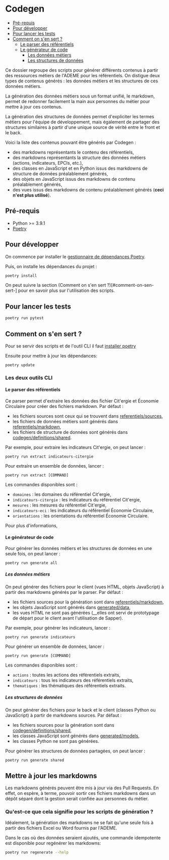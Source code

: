 # Codegen

- [Pré-requis](#pré-requis)
- [Pour développer](#pour-développer)
- [Pour lancer les tests](#pour-lancer-les-tests)
- [Comment on s'en sert ?](#comment-on-sen-sert-)
  - [Le parser des référentiels](#le-parser-des-référentiels)
  - [Le générateur de code](#le-générateur-de-code)
    - [Les données métiers](#les-données-métiers)
    - [Les structures de données](#les-structures-de-données)

Ce dossier regroupe des scripts pour générer différents contenus à
partir des ressources métiers de l'ADEME pour les référentiels. On distigue deux
types de contenus générés : les données métiers et les structures de ces
données métiers.

La génération des données métiers sous un format unifié, le markdown, permet de
redonner facilement la main aux personnes du métier pour mettre à jour ces
contenus.

La génération des structures de données permet d'expliciter les termes métiers
pour l'équipe de développement, mais également de partager des structures
similaires à partir d'une unique source de vérité entre le front et le back.

Voici la liste des contenus pouvant être générés par Codegen :
- des markdowns représentants le contenu des référentiels,
- des markdowns représentants la structure des données métiers (actions,
  indicateurs, EPCIs, etc.),
- des classes en JavaScript et en Python issus des markdowns de structure de
  données préalablement générés,
- des objets en JavaScript issus des markdowns de contenu préalablement générés,
- des vues issus des markdowns de contenu préalablement générés (__ceci n'est
  plus utilisé__).

## Pré-requis
- Python >= 3.9.1
- [Poetry](https://python-poetry.org/docs/#installation)

## Pour développer

On commence par installer le [gestionnaire de dépendances Poetry](https://python-poetry.org/docs/#installation).

Puis, on installe les dépendances du projet :
```sh
poetry install
```

On peut suivre la section (Comment on s'en sert ?)[#comment-on-sen-sert-] pour
en savoir plus sur l'utilisation des scripts.

## Pour lancer les tests

```sh
poetry run pytest
```

## Comment on s'en sert ?
Pour se servir des scripts et de l'outil CLI il faut [installer poetry](https://python-poetry.org/docs/#installation)

Ensuite pour mettre à jour les dépendances:
```shell
poetry update
```

### Les deux outils CLI

#### Le parser des référentiels

Ce parser permet d'extraire les données des fichier Cit'ergie et Économie
Circulaire pour créer des fichiers markdown. Par défaut :
- les fichiers sources sont ceux qui se trouvent dans
[referentiels/sources](referentiels/sources),
- les fichiers de données métiers sont générés dans
[referentiels/markdown](referentiels/markdown),
- les fichiers de structure de données sont générés dans
[codegen/definitions/shared](codegen/definitions/shared).

Par exemple, pour extraire les indicateurs Cit'ergie, on peut lancer :
```shell
poetry run extract indicateurs-citergie
```

Pour extraire un ensemble de données, lancer :
```shell
poetry run extract [COMMAND]
```
Les commandes disponibles sont :
- `domaines` : les domaines du référentiel Cit'ergie,
- `indicateurs-citergie` : les indicateurs du référentiel Cit'ergie,
- `mesures` : les mesures du référentiel Cit'ergie,
- `indicateurs-eci` : les indicateurs du référentiel Économie Circulaire,
- `orientations` : les orientations du référentiel Économie Circulaire.

Pour plus d'informations,

#### Le générateur de code

Pour générer les données métiers et les structures de données en une seule fois,
on peut lancer :
```shell
poetry run generate all
```

##### Les données métiers

On peut générer des fichiers pour le client (vues HTML, objets JavaScript) à
partir des markdowns générés par le parser. Par défaut :
- les fichiers sources pour la génération sont dans
[referentiels/markdown](referentiels/markdown),
- les objets JavaScript sont générés dans
  [generated/data](generated/data),
- les vues HTML ne sont pas générées (__elles ont servi de prototypage de départ
  pour le client avant l'utilisation de Sapper).

Par exemple, pour générer les indicateurs, lancer :
```shell
poetry run generate indicateurs
```

Pour générer un ensemble de données, lancer :
```shell
poetry run generate [COMMAND]
```
Les commandes disponibles sont :
- `actions` : toutes les actions des référentiels extraits,
- `indicateurs` : tous les indicateurs des référentiels extraits,
- `thematiques` : les thématiques des référentiels extraits.

##### Les structures de données

On peut générer des fichiers pour le back et le client (classes Python ou
JavaScript) à partir de markdowns sources. Par défaut :
- les fichiers sources pour la génération sont dans
[codegen/definitions/shared](codegen/definitions/shared),
- les classes JavaScript sont générés dans
  [generated/models](generated/models),
- les classes Python ne sont pas générées.

Pour générer les structures de données partagées, on peut lancer :
```shell
poetry run generate shared
```

## Mettre à jour les markdowns

Les markdowns générés peuvent être mis à jour via des Pull Requests. En effet,
on espère, à terme, pouvoir sortir ces fichiers markdowns dans un dépôt séparé
dont la gestion serait confiée aux personnes du métier.


### Qu'est-ce que cela signifie pour les scripts de génération ?

Idéalement, la génération des markdowns ne se fait qu'une seule fois à partir
des fichiers Excel ou Word fournis par l'ADEME.

Dans le cas où des données seraient ajoutés, une commande idempotente est
disponible pour regénérer les markdowns:
```sh
poetry run regenerate --help
```
